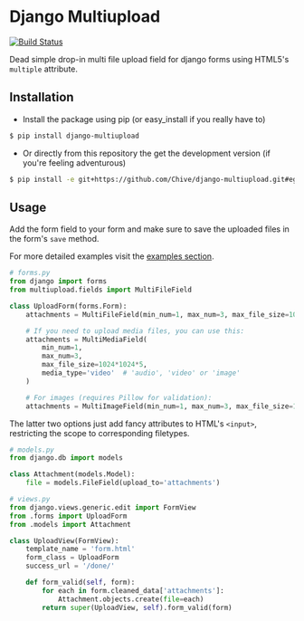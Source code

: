 # Django Multiupload

[![Build Status](https://travis-ci.org/Chive/django-multiupload.svg?branch=master)](https://travis-ci.org/Chive/django-multiupload)


Dead simple drop-in multi file upload field for django forms using HTML5's ``multiple`` attribute.

## Installation

* Install the package using pip (or easy_install if you really have to)

```bash
$ pip install django-multiupload
```

* Or directly from this repository the get the development version (if you're feeling adventurous)

```bash
$ pip install -e git+https://github.com/Chive/django-multiupload.git#egg=multiupload
```

## Usage

Add the form field to your form and make sure to save the uploaded files in the form's ``save`` method.

For more detailed examples visit the [examples section](https://github.com/Chive/django-multiupload/tree/master/examples).


```python
# forms.py
from django import forms
from multiupload.fields import MultiFileField

class UploadForm(forms.Form):
    attachments = MultiFileField(min_num=1, max_num=3, max_file_size=1024*1024*5)

    # If you need to upload media files, you can use this:
    attachments = MultiMediaField(
        min_num=1, 
        max_num=3, 
        max_file_size=1024*1024*5, 
        media_type='video'  # 'audio', 'video' or 'image'
    )

    # For images (requires Pillow for validation):
    attachments = MultiImageField(min_num=1, max_num=3, max_file_size=1024*1024*5)
```

The latter two options just add fancy attributes to HTML's `<input>`, restricting the scope to corresponding filetypes.

```python
# models.py
from django.db import models

class Attachment(models.Model):
    file = models.FileField(upload_to='attachments')

```

```python
# views.py
from django.views.generic.edit import FormView
from .forms import UploadForm
from .models import Attachment

class UploadView(FormView):
    template_name = 'form.html'
    form_class = UploadForm
    success_url = '/done/'

    def form_valid(self, form):
        for each in form.cleaned_data['attachments']:
            Attachment.objects.create(file=each)
        return super(UploadView, self).form_valid(form)

```
